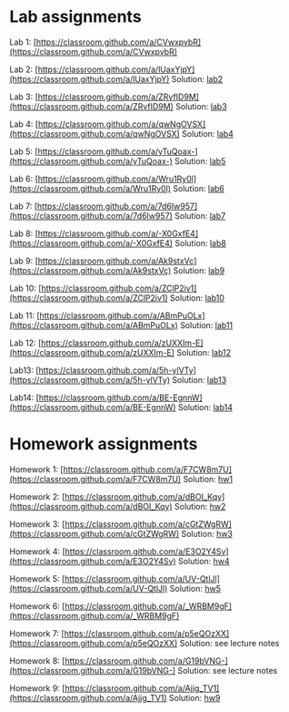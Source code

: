 # Lab assignments

Lab 1: [https://classroom.github.com/a/CVwxpvbR](https://classroom.github.com/a/CVwxpvbR)

Lab 2: [https://classroom.github.com/a/lUaxYjpY](https://classroom.github.com/a/lUaxYjpY) Solution: [lab2](https://github.com/TP1-HHU/lab2)

Lab 3: [https://classroom.github.com/a/ZRvfID9M](https://classroom.github.com/a/ZRvfID9M) Solution: [lab3](https://github.com/TP1-HHU/lab3)

Lab 4: [https://classroom.github.com/a/qwNgOVSX](https://classroom.github.com/a/qwNgOVSX) Solution: [lab4](https://github.com/TP1-HHU/lab4)

Lab 5: [https://classroom.github.com/a/yTuQoax-](https://classroom.github.com/a/yTuQoax-) Solution: [lab5](https://github.com/TP1-HHU/lab5)

Lab 6: [https://classroom.github.com/a/Wru1Ry0l](https://classroom.github.com/a/Wru1Ry0l) Solution: [lab6](https://github.com/TP1-HHU/lab6)

Lab 7: [https://classroom.github.com/a/7d6Iw957](https://classroom.github.com/a/7d6Iw957) Solution: [lab7](https://github.com/TP1-HHU/lab7)

Lab 8: [https://classroom.github.com/a/-X0GxfE4](https://classroom.github.com/a/-X0GxfE4) Solution: [lab8](https://github.com/TP1-HHU/lab8)

Lab 9:  [https://classroom.github.com/a/Ak9stxVc](https://classroom.github.com/a/Ak9stxVc) Solution: [lab9](https://github.com/TP1-HHU/lab9)

Lab 10: [https://classroom.github.com/a/ZClP2iv1](https://classroom.github.com/a/ZClP2iv1) Solution: [lab10](https://github.com/TP1-HHU/lab10)

Lab 11:   [https://classroom.github.com/a/ABmPuOLx](https://classroom.github.com/a/ABmPuOLx) Solution: [lab11](https://github.com/TP1-HHU/lab11)

Lab 12: [https://classroom.github.com/a/zUXXIm-E](https://classroom.github.com/a/zUXXIm-E) Solution: [lab12](https://github.com/TP1-HHU/lab12)

Lab13:  [https://classroom.github.com/a/5h-ylVTy](https://classroom.github.com/a/5h-ylVTy)  Solution: [lab13](https://github.com/TP1-HHU/lab13)

Lab14: [https://classroom.github.com/a/BE-EgnnW](https://classroom.github.com/a/BE-EgnnW) Solution: [lab14](https://github.com/TP1-HHU/lab14)

# Homework assignments

Homework 1:  [https://classroom.github.com/a/F7CW8m7U](https://classroom.github.com/a/F7CW8m7U) Solution: [hw1](https://github.com/TP1-HHU/hw1)

Homework 2: [https://classroom.github.com/a/dBOI_Kqy](https://classroom.github.com/a/dBOI_Kqy) Solution: [hw2](https://github.com/TP1-HHU/hw2)

Homework 3:  [https://classroom.github.com/a/cGtZWgRW](https://classroom.github.com/a/cGtZWgRW) Solution: [hw3](https://github.com/TP1-HHU/hw3)

Homework 4: [https://classroom.github.com/a/E3O2Y4Sv](https://classroom.github.com/a/E3O2Y4Sv) Solution: [hw4](https://github.com/TP1-HHU/hw4)

Homework 5: [https://classroom.github.com/a/UV-QtlJl](https://classroom.github.com/a/UV-QtlJl) Solution: [hw5](https://github.com/TP1-HHU/hw5)

Homework 6: [https://classroom.github.com/a/_WRBM9gF](https://classroom.github.com/a/_WRBM9gF)

Homework 7: [https://classroom.github.com/a/p5eQOzXX](https://classroom.github.com/a/p5eQOzXX) Solution: see lecture notes

Homework 8:  [https://classroom.github.com/a/G19bVNG-](https://classroom.github.com/a/G19bVNG-) Solution: see lecture notes

Homework 9:  [https://classroom.github.com/a/Ajjg_TV1](https://classroom.github.com/a/Ajjg_TV1) Solution: [hw9](https://github.com/TP1-HHU/hw9)
